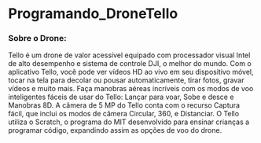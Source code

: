 # Programando_DroneTello
### Sobre o Drone:

Tello é um drone de valor acessível equipado com processador visual Intel de alto desempenho e sistema de controle DJI, o melhor do mundo. Com o aplicativo Tello, você pode ver vídeos HD ao vivo em seu dispositivo móvel, tocar na tela para decolar ou pousar automaticamente, tirar fotos, gravar vídeos e muito mais. Faça manobras aéreas incríveis com os modos de voo inteligentes fáceis de usar
do Tello: Lançar para voar, Sobe e desce e Manobras 8D. A câmera de 5 MP do Tello conta com o recurso Captura fácil, que inclui os modos
de câmera Circular, 360, e Distanciar. O Tello utiliza o Scratch, o programa do MIT desenvolvido para ensinar crianças a programar código,
expandindo assim as opções de voo do drone.
